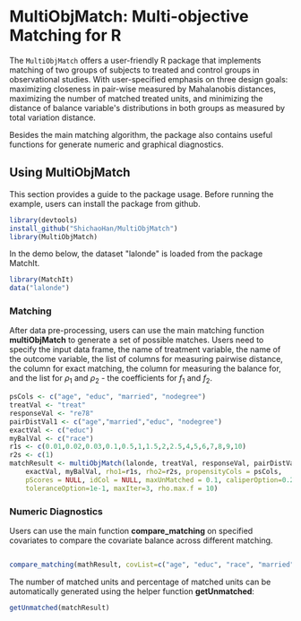 # MultiObjMatch: Multi-objective Matching for R


The `MultiObjMatch` offers a user-friendly R package that implements matching of two groups of subjects to treated and control groups in observational studies. With user-specified emphasis on three design goals: maximizing closeness in pair-wise measured by Mahalanobis distances, maximizing the number of matched treated units, and minimizing the distance of balance variable's distributions in both groups as measured by total variation distance.    
  
Besides the main matching algorithm, the package also contains useful functions for generate numeric and graphical diagnostics. 
   
   
## Using MultiObjMatch  
  
This section provides a guide to the package usage. Before running the example, users can install the package from github.  


```r
library(devtools)
install_github("ShichaoHan/MultiObjMatch")
library(MultiObjMatch)
```   
  
In the demo below, the dataset "lalonde" is loaded from the package MatchIt.   
  
```r
library(MatchIt)
data("lalonde")
```

  

### Matching 

After data pre-processing, users can use the main matching function __multiObjMatch__ to generate a set of possible matches. Users need to specify the input data frame, the name of treatment variable, the name of the outcome variable, the list of columns for measuring pairwise distance, the column for exact matching, the column for measuring the balance for, and the list for $`\rho_1`$ and $`\rho_2`$ -  the coefficients for $`f_1`$ and $`f_2`$.    
```r
psCols <- c("age", "educ", "married", "nodegree")
treatVal <- "treat"
responseVal <- "re78"  
pairDistVal1 <- c("age","married","educ", "nodegree")
exactVal <- c("educ") 
myBalVal <- c("race")
r1s <- c(0.01,0.02,0.03,0.1,0.5,1,1.5,2,2.5,4,5,6,7,8,9,10)
r2s <- c(1)
matchResult <- multiObjMatch(lalonde, treatVal, responseVal, pairDistVal, 
    exactVal, myBalVal, rho1=r1s, rho2=r2s, propensityCols = psCols, 
    pScores = NULL, idCol = NULL, maxUnMatched = 0.1, caliperOption=0.25, 
    toleranceOption=1e-1, maxIter=3, rho.max.f = 10)
```
   
### Numeric Diagnostics  
  
Users can use the main function __compare_matching__ on specified covariates to compare the covariate balance across different matching. 
```r

compare_matching(mathResult, covList=c("age", "educ", "race", "married", "nodegree"))
```  
  
The number of matched units and percentage of matched units can be automatically generated using the helper function __getUnmatched__:  

```r
getUnmatched(matchResult)
```


